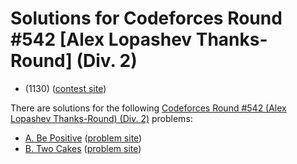 # Solutions for Codeforces Round #542 [Alex Lopashev Thanks-Round] (Div. 2)

* (1130) ([contest site](https://codeforces.com/contest/1130))

There are solutions for the following [Codeforces Round #542 (Alex Lopashev Thanks-Round) (Div. 2)](https://codeforces.com/contest/1130) problems:

- [A. Be Positive](a.cc)
  ([problem site](https://codeforces.com/contest/1130/problem/A))
- [B. Two Cakes](b.cc)
  ([problem site](https://codeforces.com/contest/1130/problem/B))
